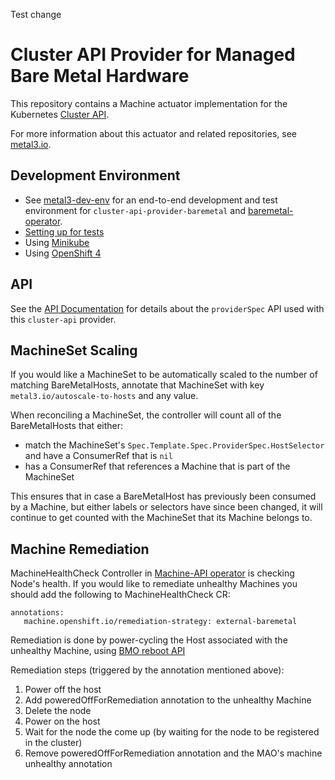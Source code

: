 Test change
# Cluster API Provider for Managed Bare Metal Hardware

This repository contains a Machine actuator implementation for the
Kubernetes [Cluster API](https://github.com/kubernetes-sigs/cluster-api/).

For more information about this actuator and related repositories, see
[metal3.io](http://metal3.io/).

## Development Environment

* See [metal3-dev-env](https://github.com/metal3-io/metal3-dev-env) for an
  end-to-end development and test environment for
  `cluster-api-provider-baremetal` and
  [baremetal-operator](https://github.com/metal3-io/baremetal-operator).
* [Setting up for tests](docs/dev/setup.md)
* Using [Minikube](docs/dev/minikube.md)
* Using [OpenShift 4](docs/dev/openshift.md)

## API

See the [API Documentation](docs/api.md) for details about the `providerSpec`
API used with this `cluster-api` provider.

## MachineSet Scaling

If you would like a MachineSet to be automatically scaled to the number of
matching BareMetalHosts, annotate that MachineSet with key
`metal3.io/autoscale-to-hosts` and any value.

When reconciling a MachineSet, the controller will count all of the
BareMetalHosts that either:
* match the MachineSet's `Spec.Template.Spec.ProviderSpec.HostSelector` and
  have a ConsumerRef that is `nil`
* has a ConsumerRef that references a Machine that is part of the MachineSet

This ensures that in case a BareMetalHost has previously been consumed by a
Machine, but either labels or selectors have since been changed, it will
continue to get counted with the MachineSet that its Machine belongs to.

## Machine Remediation

MachineHealthCheck Controller in [Machine-API operator](https://github.com/openshift/machine-api-operator) is checking Node's health.
If you would like to remediate unhealthy Machines you should add the following
to MachineHealthCheck CR:
```
annotations:
   machine.openshift.io/remediation-strategy: external-baremetal
```

Remediation is done by power-cycling the Host associated with the unhealthy Machine,
using [BMO reboot API](https://github.com/metal3-io/metal3-docs/blob/master/design/baremetal-operator/reboot-interface.md)

Remediation steps (triggered by the annotation mentioned above):
1) Power off the host
2) Add poweredOffForRemediation annotation to the unhealthy Machine
3) Delete the node
4) Power on the host
5) Wait for the node the come up (by waiting for the node to be registered in the cluster)
6) Remove poweredOffForRemediation annotation and the MAO's machine unhealthy annotation
